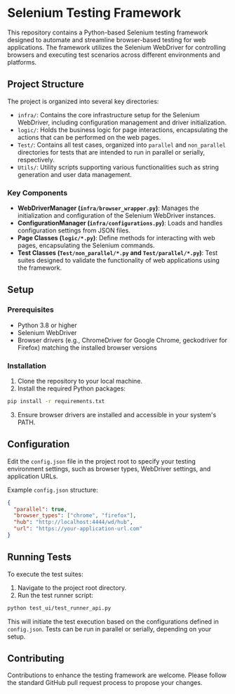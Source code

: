 # Selenium Testing Framework

This repository contains a Python-based Selenium testing framework designed to automate and streamline browser-based testing for web applications. The framework utilizes the Selenium WebDriver for controlling browsers and executing test scenarios across different environments and platforms.

## Project Structure

The project is organized into several key directories:

- `infra/`: Contains the core infrastructure setup for the Selenium WebDriver, including configuration management and driver initialization.
- `logic/`: Holds the business logic for page interactions, encapsulating the actions that can be performed on the web pages.
- `Test/`: Contains all test cases, organized into `parallel` and `non_parallel` directories for tests that are intended to run in parallel or serially, respectively.
- `Utils/`: Utility scripts supporting various functionalities such as string generation and user data management.

### Key Components

- **WebDriverManager (`infra/browser_wrapper.py`)**: Manages the initialization and configuration of the Selenium WebDriver instances.
- **ConfigurationManager (`infra/configurations.py`)**: Loads and handles configuration settings from JSON files.
- **Page Classes (`logic/*.py`)**: Define methods for interacting with web pages, encapsulating the Selenium commands.
- **Test Classes (`Test/non_parallel/*.py` and `Test/parallel/*.py`)**: Test suites designed to validate the functionality of web applications using the framework.

## Setup

### Prerequisites

- Python 3.8 or higher
- Selenium WebDriver
- Browser drivers (e.g., ChromeDriver for Google Chrome, geckodriver for Firefox) matching the installed browser versions

### Installation

1. Clone the repository to your local machine.
2. Install the required Python packages:

```bash
pip install -r requirements.txt
```

3. Ensure browser drivers are installed and accessible in your system's PATH.

## Configuration

Edit the `config.json` file in the project root to specify your testing environment settings, such as browser types, WebDriver settings, and application URLs.

Example `config.json` structure:

```json
{
  "parallel": true,
  "browser_types": ["chrome", "firefox"],
  "hub": "http://localhost:4444/wd/hub",
  "url": "https://your-application-url.com"
}
```

## Running Tests

To execute the test suites:

1. Navigate to the project root directory.
2. Run the test runner script:

```bash
python test_ui/test_runner_api.py
```

This will initiate the test execution based on the configurations defined in `config.json`. Tests can be run in parallel or serially, depending on your setup.

## Contributing

Contributions to enhance the testing framework are welcome. Please follow the standard GitHub pull request process to propose your changes.
